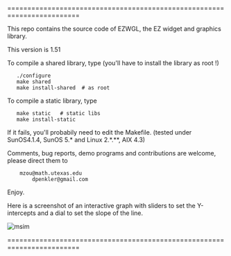 
========================================================================

This repo contains the source code of EZWGL, the EZ widget
and graphics library.

This version is 1.51 

To compile a shared library, type (you'll have to install the
library as root !)                           
```
   ./configure
   make shared  
   make install-shared  # as root
```

To compile a static library, type
```
   make static   # static libs
   make install-static
```

If it fails, you'll probabily need to edit the Makefile. 
(tested under SunOS4.1.4, SunOS 5.* and Linux 2.*.**, AIX 4.3)


Comments, bug reports, demo programs and contributions are welcome,
please direct them to

```
	mzou@math.utexas.edu
    	dpenkler@gmail.com
```	

Enjoy.

Here is a screenshot of an interactive graph with sliders to set the Y-intercepts and a dial to set the slope of the line.

![msim](https://github.com/dpenkler/EZWGL/tree/master/doc/html/screenshots/msim.png "EZWGL screenshot 1")


========================================================================

 




